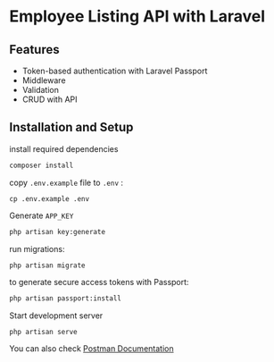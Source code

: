 # Employee Listing API with Laravel

## Features 
- Token-based authentication with Laravel Passport
- Middleware
- Validation
- CRUD with API

## Installation and Setup 
install required dependencies

```bash
composer install
```

copy `.env.example` file to `.env` :
```
cp .env.example .env
```
Generate `APP_KEY`
```bash
php artisan key:generate
```
run migrations:
```bash
php artisan migrate
```

to generate secure access tokens with Passport:
```bash
php artisan passport:install
```

Start development server
```
php artisan serve
```

You can also check [Postman Documentation](https://documenter.getpostman.com/view/22137988/2s9Y5VV52A)
